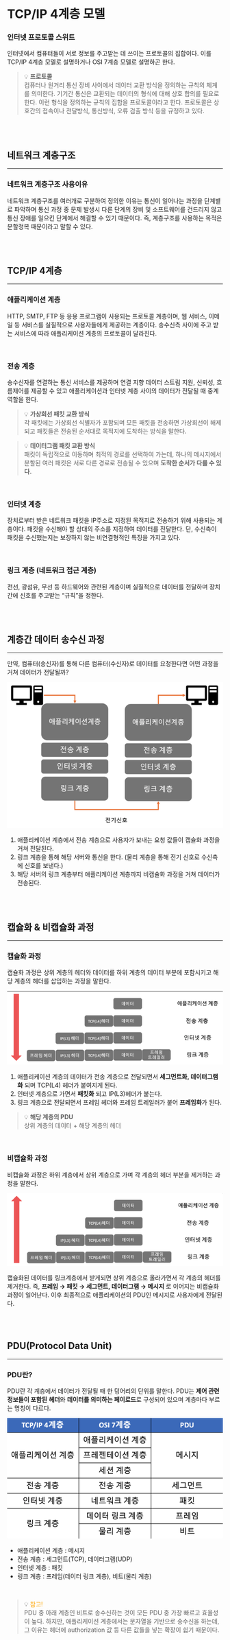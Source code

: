 # TCP/IP 4계층 모델

### 인터넷 프로토콜 스위트

인터넷에서 컴퓨터들이 서로 정보를 주고받는 데 쓰이는 프로토콜의 집합이다. 이를 TCP/IP 4계층 모델로 설명하거나 OSI 7계층 모델로 설명하곤 한다.

> 💡 **프로토콜** <br> 컴퓨터나 원거리 통신 장비 사이에서 데이터 교환 방식을 정의하는 규칙의 체계를 의미한다. 기기간 통신은 교환되는 데이터의 형식에 대해 상호 합의를 필요로 한다. 이런 형식을 정의하는 규칙의 집합을 프로토콜이라고 한다. 프로토콜은 상호간의 접속이나 전달방식, 통신방식, 오류 검출 방식 등을 규정하고 있다.

<br><br>

## 네트워크 계층구조

---

### 네트워크 계층구조 사용이유

네트워크 계층구조를 여러개로 구분하여 정의한 이유는 통신이 일어나는 과정을 단계별로 파악하며 통신 과정 중 문제 발생시 다른 단계의 장비 및 소프트웨어를 건드리지 않고 통신 장애를 일으킨 단계에서 해결할 수 있기 때문이다. 즉, 계층구조를 사용하는 목적은 분할정복 때문이라고 말할 수 있다.

<br><br>

## TCP/IP 4계층

---

### 애플리케이션 계층

HTTP, SMTP, FTP 등 응용 프로그램이 사용되는 프로토콜 계층이며, 웹 서비스, 이메일 등 서비스를 실질적으로 사용자들에게 제공하는 계층이다. 송수신측 사이에 주고 받는 서비스에 따라 애플리케이션 계층의 프로토콜이 달라진다.

<br>

### 전송 계층

송수신자를 연결하는 통신 서비스를 제공하며 연결 지향 데이터 스트림 지원, 신뢰성, 흐름제어를 제공할 수 있고 애플리케이션과 인터넷 계층 사이의 데이터가 전달될 때 중계역할을 한다.

> 💡 **가상회선 패킷 교환 방식** <br> 각 패킷에는 가상회선 식별자가 포함되며 모든 패킷을 전송하면 가상회선이 해제되고 패킷들은 전송된 순서대로 목적지에 도착하는 방식을 말한다.

> 💡 **데이터그램 패킷 교환 방식** <br> 패킷이 독립적으로 이동하며 최적의 경로를 선택하여 가는데, 하나의 메시지에서 분할된 여러 패킷은 서로 다른 경로로 전송될 수 있으며 **도착한 순서가 다를 수 있다.**

<br>

### 인터넷 계층

장치로부터 받은 네트워크 패킷을 IP주소로 지정된 목적지로 전송하기 위해 사용되는 계층이다. 패킷을 수신해야 할 상대의 주소를 지정하여 데이터를 전달한다. 단, 수신측이 패킷을 수신했는지는 보장하지 않는 비연결형적인 특징을 가지고 있다.

<br>

### 링크 계층 (네트워크 접근 계층)

전선, 광섬유, 무선 등 하드웨어와 관련된 계층이며 실질적으로 데이터를 전달하며 장치간에 신호를 주고받는 “규칙”을 정한다.

<br><br>

## 계층간 데이터 송수신 과정

---

만약, 컴퓨터(송신자)를 통해 다른 컴퓨터(수신자)로 데이터를 요청한다면 어떤 과정을 거쳐 데이터가 전달될까?

![1.png](/2.%20Network/2.%20TCP_IP%204%EA%B3%84%EC%B8%B5%20%EB%AA%A8%EB%8D%B8/MinSu/img/1.png)

1. 애플리케이션 계층에서 전송 계층으로 사용자가 보내는 요청 값들이 캡슐화 과정을 거쳐 전달된다.
2. 링크 계층을 통해 해당 서버와 통신을 한다. (물리 계층을 통해 전기 신호로 수신측에 신호를 보낸다.)
3. 해당 서버의 링크 계층부터 애플리케이션 계층까지 비캡슐화 과정을 거쳐 데이터가 전송된다.

<br><br>

## 캡슐화 & 비캡슐화 과정

---

### 캡슐화 과정

캡슐화 과정은 상위 계층의 헤더와 데이터를 하위 계층의 데이터 부분에 포함시키고 해당 계층의 헤더를 삽입하는 과정을 말한다.

![2.png](/2.%20Network/2.%20TCP_IP%204%EA%B3%84%EC%B8%B5%20%EB%AA%A8%EB%8D%B8/MinSu/img/2.png)

1. 애플리케이션 계층의 데이터가 전송 계층으로 전달되면서 **세그먼트화, 데이터그램화** 되며 TCP(L4) 헤더가 붙여지게 된다.
2. 인터넷 계층으로 가면서 **패킷화** 되고 IP(L3)헤더가 붙는다.
3. 링크 계층으로 전달되면서 프레임 헤더와 프레임 트레일러가 붙어 **프레임화**가 된다.

> 💡 **해당 계층의 PDU** <br> 상위 계층의 데이터 + 해당 계층의 헤더

<br>

### 비캡슐화 과정

비캡슐화 과정은 하위 계층에서 상위 계층으로 가며 각 계층의 헤더 부분을 제거하는 과정을 말한다.

![3.png](/2.%20Network/2.%20TCP_IP%204%EA%B3%84%EC%B8%B5%20%EB%AA%A8%EB%8D%B8/MinSu/img/3.png)

캡슐화된 데이터를 링크계층에서 받게되면 상위 계층으로 올라가면서 각 계층의 헤더를 제거한다. 즉, **프레임 → 패킷 → 세그먼트, 데이터그램 → 메시지** 로 이어지는 비캡슐화 과정이 일어난다. 이후 최종적으로 애플리케이션의 PDU인 메시지로 사용자에게 전달된다.

<br><br>

## PDU(Protocol Data Unit)

---

### PDU란?

PDU란 각 계층에서 데이터가 전달될 때 한 덩어리의 단위를 말한다. PDU는 **제어 관련 정보들이 포함된** **헤더**와 **데이터를 의미하는 페이로드**로 구성되어 있으며 계층마다 부르는 명칭이 다르다.

![4.png](/2.%20Network/2.%20TCP_IP%204%EA%B3%84%EC%B8%B5%20%EB%AA%A8%EB%8D%B8/MinSu/img/4.png)

- 애플리케이션 계층 : 메시지
- 전송 계층 : 세그먼트(TCP), 데이터그램(UDP)
- 인터넷 계층 : 패킷
- 링크 계층 : 프레임(데이터 링크 계층), 비트(물리 계층)

<br>

> 💡 <span style="color:orange">참고!</span> <br> PDU 중 아래 계층인 비트로 송수신하는 것이 모든 PDU 중 가장 빠르고 효율성이 높다. 하지만, 애플리케이션 계층에서는 문자열을 기반으로 송수신을 하는데, 그 이유는 헤더에 authorization 값 등 다른 값들을 넣는 확장이 쉽기 때문이다.
